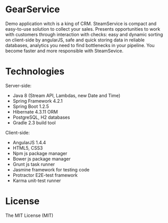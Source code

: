# GearService
Demo application witch is a king of CRM. SteamService is compact and easy-to-use solution to collect your sales. Presents opportunities to work with customers through interaction with checks: easy and dynamic sorting on client-side by angularJS, safe and quick storing data in reliable databases, analytics you need to find bottlenecks in your pipeline. You become faster and more responsible with SteamSevice.

# Technologies
Server-side:
- Java 8 (Stream API, Lambdas, new Date and Time)
- Spring Framework 4.2.1
- Spring Boot 1.2.5
- Hibernate 4.3.11 ORM
- PostgreSQL, H2 databases
- Gradle 2.3 build tool

Client-side:
- AngularJS 1.4.4
- HTML5, CSS3
- Npm js package manager
- Bower js package manager
- Grunt js task runner
- Jasmine framework for testing code
- Protractor E2E-test framework
- Karma unit-test runner

# License
The MIT License (MIT)
